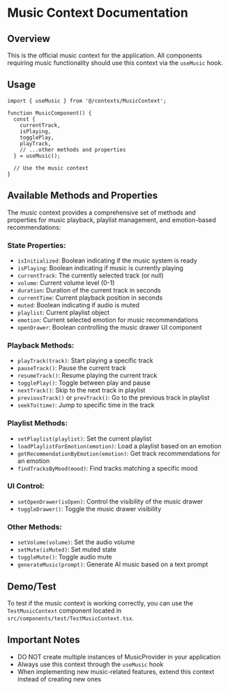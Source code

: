 # Music Context Documentation

## Overview

This is the official music context for the application. All components requiring music functionality should use this context via the `useMusic` hook.

## Usage

```tsx
import { useMusic } from '@/contexts/MusicContext';

function MusicComponent() {
  const { 
    currentTrack, 
    isPlaying, 
    togglePlay, 
    playTrack,
    // ...other methods and properties
  } = useMusic();
  
  // Use the music context
}
```

## Available Methods and Properties

The music context provides a comprehensive set of methods and properties for music playback, playlist management, and emotion-based recommendations:

### State Properties:
- `isInitialized`: Boolean indicating if the music system is ready
- `isPlaying`: Boolean indicating if music is currently playing
- `currentTrack`: The currently selected track (or null)
- `volume`: Current volume level (0-1)
- `duration`: Duration of the current track in seconds
- `currentTime`: Current playback position in seconds
- `muted`: Boolean indicating if audio is muted
- `playlist`: Current playlist object
- `emotion`: Current selected emotion for music recommendations
- `openDrawer`: Boolean controlling the music drawer UI component

### Playback Methods:
- `playTrack(track)`: Start playing a specific track
- `pauseTrack()`: Pause the current track
- `resumeTrack()`: Resume playing the current track
- `togglePlay()`: Toggle between play and pause
- `nextTrack()`: Skip to the next track in playlist
- `previousTrack()` or `prevTrack()`: Go to the previous track in playlist
- `seekTo(time)`: Jump to specific time in the track

### Playlist Methods:
- `setPlaylist(playlist)`: Set the current playlist
- `loadPlaylistForEmotion(emotion)`: Load a playlist based on an emotion
- `getRecommendationByEmotion(emotion)`: Get track recommendations for an emotion
- `findTracksByMood(mood)`: Find tracks matching a specific mood

### UI Control:
- `setOpenDrawer(isOpen)`: Control the visibility of the music drawer
- `toggleDrawer()`: Toggle the music drawer visibility

### Other Methods:
- `setVolume(volume)`: Set the audio volume
- `setMute(isMuted)`: Set muted state
- `toggleMute()`: Toggle audio mute
- `generateMusic(prompt)`: Generate AI music based on a text prompt

## Demo/Test

To test if the music context is working correctly, you can use the `TestMusicContext` component located in `src/components/test/TestMusicContext.tsx`.

## Important Notes

- DO NOT create multiple instances of MusicProvider in your application
- Always use this context through the `useMusic` hook
- When implementing new music-related features, extend this context instead of creating new ones
